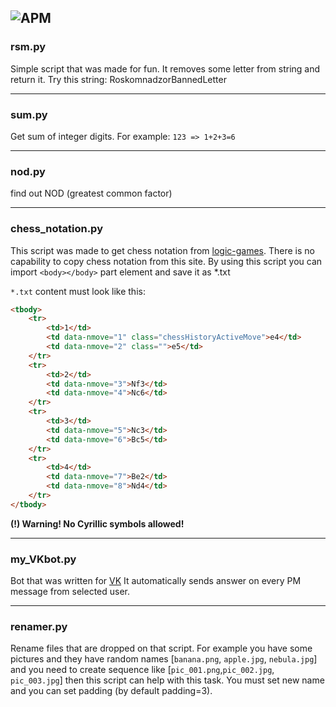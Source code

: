 ## ![APM](https://img.shields.io/badge/python-2.7-green?style=flat-square)

### rsm.py

Simple script that was made for fun. It removes some letter from string and return it. 
Try this string: RoskomnadzorBannedLetter

---
### sum.py
Get sum of integer digits. For example:
`123 => 1+2+3=6`

---
### nod.py
find out NOD (greatest common factor)

---

### chess_notation.py

This script was made to get chess notation from [logic-games](https://logic-games.spb.ru/chess/). 
There is no capability to copy chess notation from this site. By using this script you can 
import ` <body></body> ` part element and save it as *.txt

`*.txt` content must look like this:

```html
<tbody>
	<tr>
		<td>1</td>
		<td data-nmove="1" class="chessHistoryActiveMove">e4</td>
		<td data-nmove="2" class="">e5</td>
	</tr>
	<tr>
		<td>2</td>
		<td data-nmove="3">Nf3</td>
		<td data-nmove="4">Nc6</td>
	</tr>
	<tr>
		<td>3</td>
		<td data-nmove="5">Nc3</td>
		<td data-nmove="6">Bc5</td>
	</tr>
	<tr>
		<td>4</td>
		<td data-nmove="7">Be2</td>
		<td data-nmove="8">Nd4</td>
	</tr>
</tbody>
```

**(!) Warning! No Cyrillic symbols allowed!**

---

### my_VKbot.py

Bot that was written for [VK](https://vk.com)
It automatically sends answer on every PM message from selected user.

---

### renamer.py

Rename files that are dropped on that script. For example you have some pictures and they have random names [`banana.png`, `apple.jpg`, `nebula.jpg`] and you need to create sequence like [`pic_001.png`,`pic_002.jpg`, `pic_003.jpg`] then this script can help with this task. You must set new name and you can set padding (by default padding=3).



